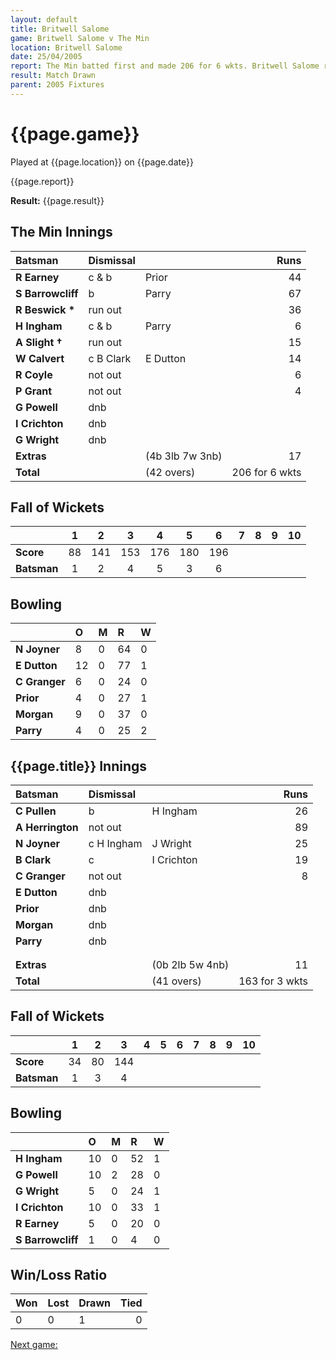 ```yaml
---
layout: default
title: Britwell Salome
game: Britwell Salome v The Min
location: Britwell Salome
date: 25/04/2005
report: The Min batted first and made 206 for 6 wkts. Britwell Salome replied with 163 for 3 wkts
result: Match Drawn
parent: 2005 Fixtures
---
```


# {{page.game}}

Played at {{page.location}} on {{page.date}}

{{page.report}}

**Result:** {{page.result}}

## The Min Innings

| Batsman | Dismissal |  | Runs |
|:---|:---|---|---:|
| **R Earney** | c & b | Prior | 44 |
| **S Barrowcliff** | b | Parry | 67 |
| **R Beswick &#42;** | run out |  | 36 |
| **H Ingham** | c & b | Parry | 6 |
| **A Slight &#8224;** | run out |  | 15 |
| **W Calvert** | c B Clark | E Dutton | 14 |
| **R Coyle** | not out |  | 6 |
| **P Grant** | not out |  | 4 |
| **G Powell** | dnb |  |  |
| **I Crichton** | dnb |  |  |
| **G Wright** | dnb |  |  |
| **Extras** | | (4b 3lb 7w 3nb) | 17 |
| **Total** | | (42 overs) | 206 for 6 wkts |

## Fall of Wickets

| | 1 | 2 | 3 | 4 | 5 | 6 | 7 | 8 | 9 | 10 |
|---|:---:|:---:|:---:|:---:|:---:|:---:|:---:|:---:|:---:|:---:|
| **Score** | 88 | 141 | 153 | 176 | 180 | 196 |  |  |  |  |
| **Batsman** | 1 | 2 | 4 | 5 | 3 | 6 |  |  |  |  |

## Bowling

| | O | M | R | W |
|---|:---|:---|:---|:---|
| **N Joyner** | 8 | 0 | 64 | 0 |
| **E Dutton** | 12 | 0 | 77 | 1 |
| **C Granger** | 6 | 0 | 24 | 0 |
| **Prior** | 4 | 0 | 27 | 1 |
| **Morgan** | 9 | 0 | 37 | 0 |
| **Parry** | 4 | 0 | 25 | 2 |

## {{page.title}} Innings

| Batsman | Dismissal |  | Runs |
|:---|:---|---|---:|
| **C Pullen** | b | H Ingham | 26 |
| **A Herrington** | not out |  | 89 |
| **N Joyner** | c H Ingham | J Wright | 25 |
| **B Clark** | c | I Crichton | 19 |
| **C Granger** | not out |  | 8 |
| **E Dutton** | dnb |  |  |
| **Prior** | dnb |  |  |
| **Morgan** | dnb |  |  |
| **Parry** | dnb |  |  |
|  |  |  |  |
|  |  |  |  |
| **Extras** | | (0b 2lb 5w 4nb) | 11 |
| **Total** | | (41 overs) | 163 for 3 wkts |

## Fall of Wickets

| | 1 | 2 | 3 | 4 | 5 | 6 | 7 | 8 | 9 | 10 |
|---|:---:|:---:|:---:|:---:|:---:|:---:|:---:|:---:|:---:|:---:|
| **Score** | 34 | 80 | 144 |  |  |  |  |  |  |  |
| **Batsman** | 1 | 3 | 4 |  |  |  |  |  |  |  |

## Bowling

| | O | M | R | W |
|---|:---|:---|:---|:---|
| **H Ingham** | 10 | 0 | 52 | 1 |
| **G Powell** | 10 | 2 | 28 | 0 |
| **G Wright** | 5 | 0 | 24 | 1 |
| **I Crichton** | 10 | 0 | 33 | 1 |
| **R Earney** | 5 | 0 | 20 | 0 |
| **S Barrowcliff** | 1 | 0 | 4 | 0 |

## Win/Loss Ratio

| Won | Lost | Drawn | Tied |
|:---|:---|:---|---:|
| 0 | 0 | 1 | 0 |

[Next game:]({{page.next}})